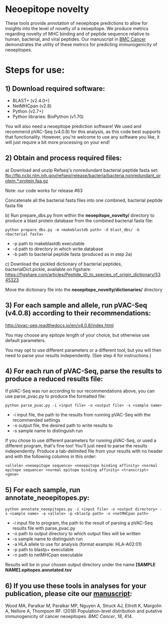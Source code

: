 # Neoepitope novelty

These tools provide annotation of neoepitope predictions to allow for insights into the level of novelty of a neoepitope.
We produce metrics regarding novelty of MHC binding and of peptide sequence relative to human, bacterial, and viral peptides.
Our manuscript in [BMC Cancer](https://bmccancer.biomedcentral.com/articles/10.1186/s12885-018-4325-6) demonstrates the utility of these metrics for predicting immunogenicity of neoepitopes.

# Steps for use:

## 1) Download required software:

- BLAST+ (v2.4.0+)
- NetMHCpan (v2.8)
- Python (v2.7+)
- Python libraries: BioPython (v1.70)

You will also need a neoepitope prediction software!
We used and recommend pVAC-Seq (v4.0.8) for this analysis, as this code best supports that functionality.
However, you're welcome to use any software you like, it will just require a bit more processing on your end!


## 2) Obtain and process required files:

a) Download and unzip Refseq's nonredundant bacterial peptide fasta set:
ftp://ftp.ncbi.nlm.nih.gov/refseq/release/bacteria/bacteria.nonredundant_protein.*.protein.faa.gz

Note: our code works for release #83

Concatenate all the bacterial fasta files into one combined, bacterial peptide fasta file

b) Run prepare_dbs.py from within the **neoepitope_novelty/** directory to produce a blast protein database from the combined bacterial fasta file:
	
`python prepare_dbs.py -m <makeblastdb path> -d blast_dbs/ -b <bacterial fasta>`

- -p	path to makeblastdb executable
- -d	path to directory in which write database
- -b	path to bacterial peptide fasta (produced as in step 2a)


c) Download the pickled dictionary of bacterial peptides, bacterialDict.pickle, available on figshare:
https://figshare.com/articles/Peptide_ID_to_species_of_origin_dictionary/5345323

Move the dictionary file into the **neoepitope_novelty/dictionaries/** directory


## 3) For each sample and allele, run pVAC-Seq (v4.0.8) according to their recommendations:
http://pvac-seq.readthedocs.io/en/v4.0.8/index.html

You may choose any epitope length of your choice, but otherwise use default parameters.

You may opt to use different parameters or a different tool, but you will then need to parse your results independently.
(See step 4 for instructions.)


## 4) For each run of pVAC-Seq, parse the results to produce a reduced results file:

If pVAC-Seq was run according to our recommendations above, you can use parse_pvac.py to produce the formatted file:

`python parse_pvac.py -i <input file> -o <output file> -s <sample name>`

- -i input file, the path to the results from running pVAC-Seq with the recommended settings
- -o output file, the desired path to write results to
- -s sample name to distinguish run


If you chose to use different parameters for running pVAC-Seq, or used a different program, that's fine too!
You'll just need to parse the results independently.
Produce a tab-delimited file from your results with no header and with the following columns in this order:

`<allele> <neoepitope sequence> <neoepitope binding affinity> <normal epitope sequence> <normal epitope binding affinity> <transcript> <gene>`
 

## 5) For each sample, run annotate_neoepitopes.py:

`python annotate_neoepitopes.py -i <input file> -o <output directory> -s <sample name> -a <allele> -p <blastp path> -n <netMHCpan path>`

- -i	input file to program, the path to the result of parsing a pVAC-Seq results file with parse_pvac.py
- -o	path to output directory to which output files will be written
- -s	sample name to distinguish run
- -a	HLA allele to use for analysis (format example: HLA-A02:01)
- -p	path to blastp+ executable
- -n	path to netMHCpan executable


Results will be in your chosen output directory under the name **[SAMPLE NAME].epitopes.annotated.tsv**


## 6) If you use these tools in analyses for your publication, please cite our [manuscript](https://bmccancer.biomedcentral.com/articles/10.1186/s12885-018-4325-6):

Wood MA, Paralkar M, Paralkar MP, Nguyen A, Struck AJ, Ellrott K, Margolin A, Nellore A, Thompson RF. (2018) Population-level distribution and putative immunogenicity of cancer neoepitopes. _BMC Cancer_, _18_, 414.
